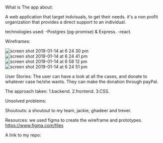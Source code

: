  What is The app about: 
 
 A web application that target indvisuals, to get their needs.  it's a non profit organization that provides a direct support to an individual. 
 
 technologies used:
 -Postgres (pg-promise) & Express.
 -react.
 
Wireframes:

![screen shot 2019-01-14 at 6 24 30 pm](https://user-images.githubusercontent.com/44443628/51123320-e3bdb880-182c-11e9-95f4-5efd7ec5c550.png)
![screen shot 2019-01-14 at 6 24 41 pm](https://user-images.githubusercontent.com/44443628/51123388-06e86800-182d-11e9-90af-518bcf5812b0.png)
![screen shot 2019-01-14 at 6 58 12 pm](https://user-images.githubusercontent.com/44443628/51124034-5f6c3500-182e-11e9-9fdd-7e88190d789c.png)
![screen shot 2019-01-14 at 6 24 51 pm](https://user-images.githubusercontent.com/44443628/51123437-21badc80-182d-11e9-95ca-5a49ac852495.png)

User Stories:
The user can have a look at all the cases, and donate to whatever case he/she wants. They can make the donation through payPal.

The approach taken:
1.backend.
2.frontend.
3.CSS.

Unsolved problems:

Shoutouts:
a shoutout to my team, jackie, ghadeer and trever.

Resources:
we used figma to create the wireframe and prototypes.
https://www.figma.com/files 

A link to my repo:
